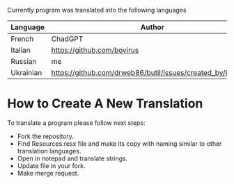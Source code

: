 Currently program was translated into the following languages

| Language  | Author                                                      |
| --------- | ----------------------------------------------------------- | 
| French    | ChadGPT                                                     |
| Italian   | https://github.com/bovirus                                  |
| Russian   | me                                                          |
| Ukrainian | https://github.com/drweb86/butil/issues/created_by/Kopejkin |

# How to Create A New Translation

To translate a program please follow next steps:
- Fork the repository.
- Find Resources.resx file and make its copy with naming similar to other translation languages.
- Open in notepad and translate strings.
- Update file in your fork.
- Make merge request.
